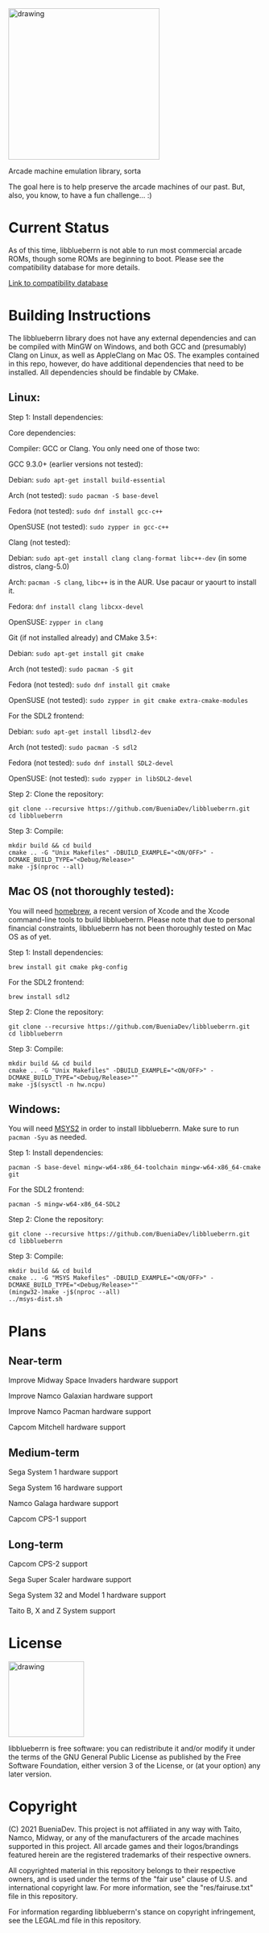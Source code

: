 <img src="https://github.com/BueniaDev/libblueberrn/blob/main/res/logo.png" alt="drawing" width="300"/>

Arcade machine emulation library, sorta

The goal here is to help preserve the arcade machines of our past. But, also, you know, to have a fun challenge... :)

# Current Status

As of this time, libblueberrn is not able to run most commercial arcade ROMs, though some ROMs are beginning to boot. Please see the compatibility database for more details.

[Link to compatibility database](https://github.com/BueniaDev/libblueberrn-compatibility)

# Building Instructions

The libblueberrn library does not have any external dependencies and can be compiled with MinGW on Windows, and both GCC and (presumably) Clang on Linux, as well as AppleClang on Mac OS. The examples contained in this repo, however, do have additional dependencies that need to be installed. All dependencies should be findable by CMake.

## Linux:

Step 1: Install dependencies:

Core dependencies:

Compiler: GCC or Clang. You only need one of those two:

GCC 9.3.0+ (earlier versions not tested):

Debian: `sudo apt-get install build-essential`

Arch (not tested): `sudo pacman -S base-devel`

Fedora (not tested): `sudo dnf install gcc-c++`

OpenSUSE (not tested): `sudo zypper in gcc-c++`

Clang (not tested):

Debian: `sudo apt-get install clang clang-format libc++-dev` (in some distros, clang-5.0)

Arch: `pacman -S clang`, `libc++` is in the AUR. Use pacaur or yaourt to install it.

Fedora: `dnf install clang libcxx-devel`

OpenSUSE: `zypper in clang`

Git (if not installed already) and CMake 3.5+:

Debian: `sudo apt-get install git cmake`

Arch (not tested): `sudo pacman -S git`

Fedora (not tested): `sudo dnf install git cmake`

OpenSUSE (not tested): `sudo zypper in git cmake extra-cmake-modules`

For the SDL2 frontend:

Debian: `sudo apt-get install libsdl2-dev`

Arch (not tested): `sudo pacman -S sdl2`

Fedora (not tested): `sudo dnf install SDL2-devel`

OpenSUSE: (not tested): `sudo zypper in libSDL2-devel`

Step 2: Clone the repository:

```
git clone --recursive https://github.com/BueniaDev/libblueberrn.git
cd libblueberrn
```

Step 3: Compile:

```
mkdir build && cd build
cmake .. -G "Unix Makefiles" -DBUILD_EXAMPLE="<ON/OFF>" -DCMAKE_BUILD_TYPE="<Debug/Release>"
make -j$(nproc --all)
```

## Mac OS (not thoroughly tested):

You will need [homebrew](https://brew.sh), a recent version of Xcode and the Xcode command-line tools to build libblueberrn.
Please note that due to personal financial constraints, libblueberrn has not been thoroughly tested on Mac OS as of yet.

Step 1: Install dependencies:

```
brew install git cmake pkg-config
```

For the SDL2 frontend:

```
brew install sdl2
```

Step 2: Clone the repository:

```
git clone --recursive https://github.com/BueniaDev/libblueberrn.git
cd libblueberrn
```

Step 3: Compile:

```
mkdir build && cd build
cmake .. -G "Unix Makefiles" -DBUILD_EXAMPLE="<ON/OFF>" -DCMAKE_BUILD_TYPE="<Debug/Release>""
make -j$(sysctl -n hw.ncpu)
```

## Windows:

You will need [MSYS2](https://msys2.github.io) in order to install libblueberrn.
Make sure to run `pacman -Syu` as needed.

Step 1: Install dependencies:

```
pacman -S base-devel mingw-w64-x86_64-toolchain mingw-w64-x86_64-cmake git
```

For the SDL2 frontend:

```
pacman -S mingw-w64-x86_64-SDL2
```

Step 2: Clone the repository:

```
git clone --recursive https://github.com/BueniaDev/libblueberrn.git
cd libblueberrn
```

Step 3: Compile:

```
mkdir build && cd build
cmake .. -G "MSYS Makefiles" -DBUILD_EXAMPLE="<ON/OFF>" -DCMAKE_BUILD_TYPE="<Debug/Release>""
(mingw32-)make -j$(nproc --all)
../msys-dist.sh
```


# Plans

## Near-term

Improve Midway Space Invaders hardware support

Improve Namco Galaxian hardware support

Improve Namco Pacman hardware support

Capcom Mitchell hardware support

## Medium-term

Sega System 1 hardware support

Sega System 16 hardware support

Namco Galaga hardware support

Capcom CPS-1 support

## Long-term

Capcom CPS-2 support

Sega Super Scaler hardware support

Sega System 32 and Model 1 hardware support

Taito B, X and Z System support


# License

<img src="https://www.gnu.org/graphics/gplv3-127x51.png" alt="drawing" width="150"/>

libblueberrn is free software: you can redistribute it and/or modify it under the terms of the GNU General Public License as published by the Free Software Foundation, either version 3 of the License, or (at your option) any later version.

# Copyright

(C) 2021 BueniaDev. This project is not affiliated in any way with Taito, Namco, Midway, or any of the manufacturers of the arcade machines supported in this project. All arcade games and their logos/brandings featured herein are the registered trademarks of their respective owners.

All copyrighted material in this repository belongs to their respective owners, and is used under the terms of the "fair use" clause of U.S. and international copyright law. For more information, see the "res/fairuse.txt" file in this repository.

For information regarding libblueberrn's stance on copyright infringement, see the LEGAL.md file in this repository.
